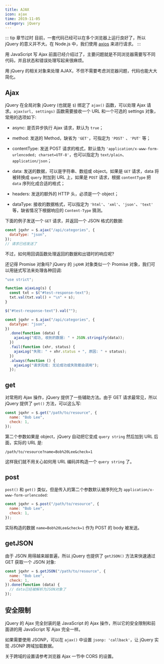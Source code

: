 ```yaml
---
title: AJAX
icon: ajax
time: 2019-11-05
category: jQuery
---
```


::: tip 章节过时
目前，一套代码已经可以在多个浏览器上运行良好了，所以 jQuery 的意义并不大。在 Node.js 中，我们使用 [axios](../../nodeJS/package/axois.md) 来进行请求。
:::

<!-- more -->

用 JavaScript 写 Ajax 前面已经介绍过了，主要问题就是不同浏览器需要写不同代码，并且状态和错误处理写起来很麻烦。

用 jQuery 的相关对象来处理 AJAX，不但不需要考虑浏览器问题，代码也能大大简化。

## Ajax

jQuery 在全局对象 jQuery (也就是 `$`) 绑定了 `ajax()` 函数，可以处理 Ajax 请求。`ajax(url, settings)` 函数需要接收一个 URL 和一个可选的 settings 对象，常用的选项如下:

- async: 是否异步执行 Ajax 请求，默认为 `true`；

- method: 发送的 Method，缺省为 `'GET'`，可指定为 `'POST'` 、`'PUT'` 等；

- contentType: 发送 POST 请求的格式，默认值为 `'application/x-www-form-urlencoded; charset=UTF-8'`，也可以指定为 `text/plain`、`application/json`；

- data: 发送的数据，可以是字符串、数组或 object。如果是 `GET` 请求，data 将被转换成 `query` 附加到 URL 上，如果是 `POST` 请求，根据 `contentType` 把 `data` 序列化成合适的格式；

- headers: 发送的额外的 HTTP 头，必须是一个 object；

- dataType: 接收的数据格式，可以指定为 `'html'`、`'xml'`、`'json'`、`'text'` 等，缺省情况下根据响应的 `Content-Type` 猜测。

下面的例子发送一个 `GET` 请求，并返回一个 JSON 格式的数据:

```js
const jqxhr = $.ajax("/api/categories", {
  dataType: "json",
});
// 请求已经发送了
```

不过，如何用回调函数处理返回的数据和出错时的响应呢?

还记得 Promise 对象吗? jQuery 的 `jqXHR` 对象类似一个 Promise 对象，我们可以用链式写法来处理各种回调:

```js
"use strict";

function ajaxLog(s) {
  const txt = $("#test-response-text");
  txt.val(txt.val() + "\n" + s);
}

$("#test-response-text").val("");

const jqxhr = $.ajax("/api/categories", {
  dataType: "json",
})
  .done(function (data) {
    ajaxLog("成功, 收到的数据: " + JSON.stringify(data));
  })
  .fail(function (xhr, status) {
    ajaxLog("失败: " + xhr.status + ", 原因: " + status);
  })
  .always(function () {
    ajaxLog("请求完成: 无论成功或失败都会调用");
  });
```

## get

对常用的 Ajax 操作，jQuery 提供了一些辅助方法。由于 GET 请求最常见，所以 jQuery 提供了 `get()` 方法，可以这么写:

```js
const jqxhr = $.get("/path/to/resource", {
  name: "Bob Lee",
  check: 1,
});
```

第二个参数如果是 object，jQuery 自动把它变成 `query string` 然后加到 URL 后面，实际的 URL 是:

`/path/to/resource?name=Bob%20Lee&check=1`

这样我们就不用关心如何用 URL 编码并构造一个 `query string` 了。

## post

`post()` 和 `get()` 类似，但是传入的第二个参数默认被序列化为 `application/x-www-form-urlencoded`:

```js
const jqxhr = $.post("/path/to/resource", {
  name: "Bob Lee",
  check: 1,
});
```

实际构造的数据 `name=Bob%20Lee&check=1` 作为 POST 的 body 被发送。

## getJSON

由于 JSON 用得越来越普遍，所以 jQuery 也提供了 `getJSON()` 方法来快速通过 GET 获取一个 JSON 对象:

```js
const jqxhr = $.getJSON("/path/to/resource", {
  name: "Bob Lee",
  check: 1,
}).done(function (data) {
  // data已经被解析为JSON对象了
});
```

## 安全限制

jQuery 的 Ajax 完全封装的是 JavaScript 的 Ajax 操作，所以它的安全限制和前面讲的用 JavaScript 写 Ajax 完全一样。

如果需要使用 JSONP，可以在 `ajax()` 中设置 `jsonp: 'callback'`，让 jQuery 实现 JSONP 跨域加载数据。

关于跨域的设置请参考浏览器 Ajax 一节中 CORS 的设置。
